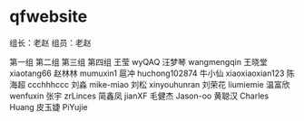 # qfwebsite
组长：老赵  组员：老赵

第一组		第二组		第三组		第四组	
王莹	wyQAQ	汪梦琴	wangmengqin	王晓堂	xiaotang66	赵林林	mumuxin1
扈冲	huchong102874	牛小仙	xiaoxiaoxian123	陈海超	ccchhhccc	刘淼	mike-miao 
刘松	xinyouhunran	刘荣花	liumiemie	温富欣	wenfuxin	张宇	zrLinces
简鑫凤	jianXF	毛健杰	Jason-oo	黄聪汉	Charles Huang	皮玉婕	PiYujie
